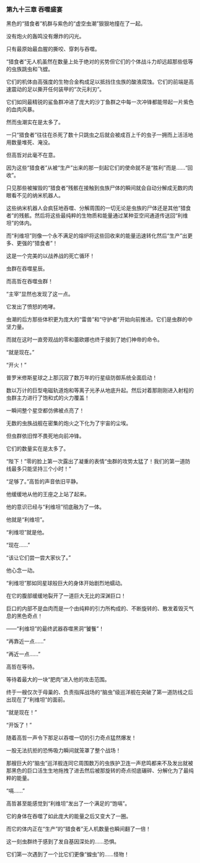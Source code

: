 ### **第九十三章 吞噬盛宴**

黑色的“猎食者”机群与紫色的“虚空虫潮”狠狠地撞在了一起。

没有炮火的轰鸣没有爆炸的闪光。

只有最原始最血腥的撕咬、穿刺与吞噬。

“猎食者”无人机虽然在数量上处于绝对的劣势但它们的个体战斗力却远超那些低等的虫族跳虫和飞螳。

它们的机体由高强度的生物合金构成足以抵挡住虫族的酸液腐蚀。它们的前端是高速震动的足以撕开任何装甲的“次元利刃”。

它们如同最精锐的鲨鱼群冲进了庞大的沙丁鱼群之中每一次冲锋都能带起一片紫色的血肉风暴。

然而虫潮实在是太多了。

一只“猎食者”往往在杀死了数十只跳虫之后就会被成百上千的虫子一拥而上活活地用数量堆死、淹没。

但高哲对此毫不在意。

因为这些“猎食者”从被“生产”出来的那一刻起它们的使命就不是“胜利”而是……“回收”。

只见那些被摧毁的“猎食者”残骸在接触到虫族尸体的瞬间就会自动分解成无数的肉眼看不见的纳米机器人。

这些纳米机器人会疯狂地吞噬、分解周围的一切无论是虫族的尸体还是其他“猎食者”的残骸。然后将这些最纯粹的生物质和能量通过某种亚空间通道传送回“利维坦”的体内。

而“利维坦”则像一个永不满足的熔炉将这些回收来的能量迅速转化然后“生产”出更多、更强的“猎食者”！

这是一个完美的以战养战的死亡循环！

虫群在吞噬星辰。

而高哲在吞噬虫群！

“主宰”显然也发现了这一点。

它发出了愤怒的咆哮。

虫潮的后方那些体积更为庞大的“雷兽”和“守护者”开始向前推进。它们是虫群的中坚力量。

而就在这时一直旁观战的零和蕾欧娜也终于接到了她们神帝的命令。

“就是现在。”

“开火！”

普罗米修斯星球之上那沉寂了数万年的行星级防御系统全面启动！

数以万计的巨型电磁轨道炮和等离子光矛从地底升起。然后对着那刚刚进入射程的虫群主力进行了饱和式的火力覆盖！

一瞬间整个星空都仿佛被点亮了！

无数的虫族战舰在密集的炮火之下化为了宇宙的尘埃。

但虫群依旧悍不畏死地向前冲锋。

它们的数量实在是太多了。

“陛下！”零的脸上第一次露出了凝重的表情“虫群的攻势太猛了！我们的第一道防线最多只能坚持三个小时！”

“足够了。”高哲的声音依旧平静。

他缓缓地从他的王座之上站了起来。

他的意识已经与“利维坦”彻底融为了一体。

他就是“利维坦”。

“利维坦”就是他。

“现在……”

“该让它们尝一尝大家伙了。”

他心念一动。

“利维坦”那如同星球般巨大的身体开始剧烈地蠕动。

在它的腹部缓缓地裂开了一道巨大无比的深渊巨口！

巨口的内部不是血肉而是一个由纯粹的引力所构成的、不断旋转的、散发着毁灭气息的黑色奇点！

——“利维坦”的最终武器吞噬黑洞“饕餮”！

“再靠近一点……”

“再近一点……”

高哲在等待。

等待着最大的一块“肥肉”进入他的攻击范围。

终于一艘仅次于母巢的、负责指挥战场的“脑虫”级巡洋舰在突破了第一道防线之后出现在了“利维坦”的面前。

“就是现在！”

“开饭了！”

随着高哲一声令下那足以吞噬一切的引力奇点猛然爆发！

一股无法抗拒的恐怖吸力瞬间就笼罩了整个战场！

那艘巨大的“脑虫”巡洋舰连同它周围数万的虫族护卫连一声悲鸣都来不及发出就被那黑色的巨口活生生地拖拽了进去然后被那旋转的奇点彻底碾碎、分解化为了最纯粹的能量。

“嗝……”

高哲甚至能感觉到“利维坦”发出了一个满足的“饱嗝”。

它的身体在吞噬了如此庞大的能量之后又变大了一圈。

而它的体内正在“生产”的“猎食者”无人机数量也瞬间翻了一倍！

这一刻虫群终于感到了发自基因深处的……恐惧。

它们第一次遇到了一个比它们更像“蝗虫”的……怪物！